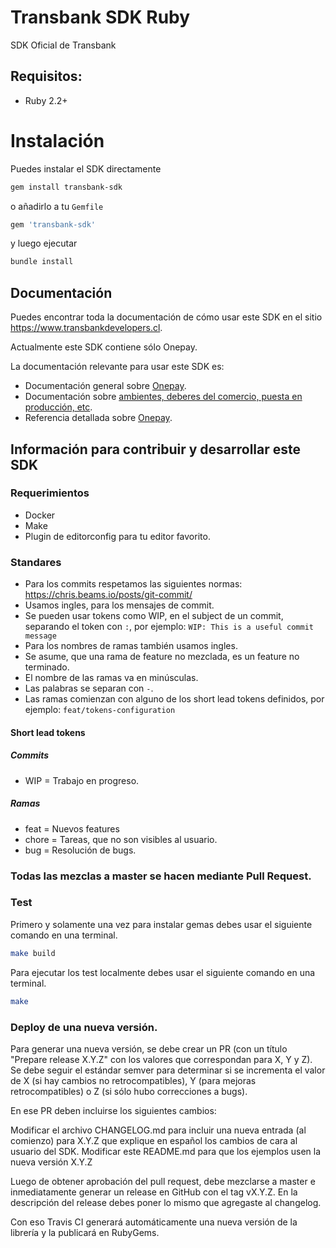 # Transbank SDK Ruby

SDK Oficial de Transbank

## Requisitos:

- Ruby 2.2+

# Instalación

Puedes instalar el SDK directamente
```bash
gem install transbank-sdk
```

o añadirlo a tu `Gemfile`
```ruby
gem 'transbank-sdk'
```
y luego ejecutar
```bash
bundle install
```
## Documentación 

Puedes encontrar toda la documentación de cómo usar este SDK en el sitio https://www.transbankdevelopers.cl.

Actualmente este SDK contiene sólo Onepay.

La documentación relevante para usar este SDK es:

- Documentación general sobre [Onepay](https://www.transbankdevelopers.cl/producto/onepay).
- Documentación sobre [ambientes, deberes del comercio, puesta en producción,
  etc](https://www.transbankdevelopers.cl/documentacion/como_empezar#ambientes).
- Referencia detallada sobre [Onepay](https://www.transbankdevelopers.cl/referencia/onepay).

## Información para contribuir y desarrollar este SDK

### Requerimientos
- Docker
- Make
- Plugin de editorconfig para tu editor favorito.

### Standares

- Para los commits respetamos las siguientes normas: https://chris.beams.io/posts/git-commit/
- Usamos ingles, para los mensajes de commit.
- Se pueden usar tokens como WIP, en el subject de un commit, separando el token con `:`, por ejemplo:
`WIP: This is a useful commit message`
- Para los nombres de ramas también usamos ingles.
- Se asume, que una rama de feature no mezclada, es un feature no terminado.
- El nombre de las ramas va en minúsculas.
- Las palabras se separan con `-`.
- Las ramas comienzan con alguno de los short lead tokens definidos, por ejemplo: `feat/tokens-configuration`

#### Short lead tokens
##### Commits
- WIP = Trabajo en progreso.
##### Ramas
- feat = Nuevos features
- chore = Tareas, que no son visibles al usuario.
- bug = Resolución de bugs.

### Todas las mezclas a master se hacen mediante Pull Request.

### Test
Primero y solamente una vez para instalar gemas debes usar el siguiente comando en una terminal.
```bash
make build
```

Para ejecutar los test localmente debes usar el siguiente comando en una terminal.
```bash
make
```

### Deploy de una nueva versión.
Para generar una nueva versión, se debe crear un PR (con un título "Prepare release X.Y.Z" con los valores que correspondan para X, Y y Z). Se debe seguir el estándar semver para determinar si se incrementa el valor de X (si hay cambios no retrocompatibles), Y (para mejoras retrocompatibles) o Z (si sólo hubo correcciones a bugs).

En ese PR deben incluirse los siguientes cambios:

Modificar el archivo CHANGELOG.md para incluir una nueva entrada (al comienzo) para X.Y.Z que explique en español los cambios de cara al usuario del SDK.
Modificar este README.md para que los ejemplos usen la nueva versión X.Y.Z

Luego de obtener aprobación del pull request, debe mezclarse a master e inmediatamente generar un release en GitHub con el tag vX.Y.Z. En la descripción del release debes poner lo mismo que agregaste al changelog.

Con eso Travis CI generará automáticamente una nueva versión de la librería y la publicará en RubyGems.